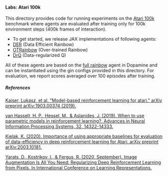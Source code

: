 
#### Labs: Atari 100k
This directory provides code for running experiments on the [Atari 100k][simple]
benchmark where agents are evaluated after training only for 100k environment
steps (400k frames of interaction).

* To get started, we release JAX implementations of following agents:
 * [DER][der] (Data Efficient Rainbow)
 * [OTRainbow][otr] (Over-trained Rainbow)
 * [DrQ][drq] (Data-regularized Q)

All of these agents are based on the [full rainbow][full_rainbow] agent in Dopamine
and can be instantiated using the gin configs provided in this directory. For evaluation, we report scores averaged over 100 episodes after training.

##### References
[Kaiser, Lukasz, et al. "Model-based reinforcement learning for atari." arXiv preprint arXiv:1903.00374 (2019).][simple]

[van Hasselt, H. P., Hessel, M., & Aslanides, J. (2019). When to use parametric models in reinforcement learning?. Advances in Neural Information Processing Systems, 32, 14322-14333.][der]

[Kielak, K. (2020). Importance of using appropriate baselines for evaluation of data-efficiency in deep reinforcement learning for Atari. arXiv preprint arXiv:2003.10181.][otr]

[Yarats, D., Kostrikov, I., & Fergus, R. (2020, September). Image Augmentation Is All You Need: Regularizing Deep Reinforcement Learning from Pixels. In International Conference on Learning Representations.][drq]

[der]: https://arxiv.org/abs/1906.05243
[otr]: https://arxiv.org/abs/2003.10181
[drq]: https://arxiv.org/abs/2004.13649
[simple]: https://arxiv.org/abs/1903.00374
[full_rainbow]: https://github.com/google/dopamine/tree/master/dopamine/jax/agents/full_rainbow
